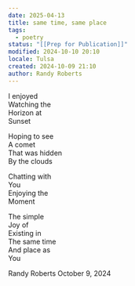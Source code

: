 ```yaml
---
date: 2025-04-13
title: same time, same place
tags:
  - poetry
status: "[[Prep for Publication]]"
modified: 2024-10-10 20:10
locale: Tulsa
created: 2024-10-09 21:10
author: Randy Roberts
---
```

I enjoyed   
Watching the   
Horizon at   
Sunset  
  
Hoping to see   
A comet  
That was hidden   
By the clouds   
  
Chatting with  
You  
Enjoying the   
Moment   
  
The simple  
Joy of   
Existing in  
The same time   
And place as  
You  
  
Randy Roberts October 9, 2024  
